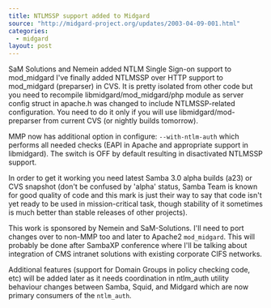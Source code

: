 ```yaml
---
title: NTLMSSP support added to Midgard
source: "http://midgard-project.org/updates/2003-04-09-001.html"
categories:
  - midgard
layout: post
---
```

SaM Solutions and Nemein added NTLM Single Sign-on support to mod_midgard
I've finally added NTLMSSP over HTTP support to mod_midgard (preparser) in CVS. It is pretty isolated from other code but you need to recompile libmidgard/mod_midgard/php module as server config struct in apache.h was changed to include NTLMSSP-related configuration. You need to do it only if you will use libmidgard/mod-preparser from current CVS (or nightly builds tomorrow).

MMP now has additional option in configure: `--with-ntlm-auth` which performs all needed checks (EAPI in Apache and appropriate support in libmidgard). The switch is OFF by default resulting in disactivated
NTLMSSP support.

In order to get it working you need latest Samba 3.0 alpha builds (a23) or CVS snapshot (don't be confused by 'alpha' status, Samba Team is known for good quality of code and this mark is just their way to say that code isn't yet ready to be used in mission-critical task, though stability of it sometimes is much better than stable releases of other projects).

This work is sponsored by Nemein and SaM-Solutions. I'll need to port changes over to non-MMP too and later to Apache2 `mod_midgard`. This will probably be done after SambaXP conference where I'll be talking about integration of CMS intranet solutions with existing corporate CIFS networks.

Additional features (support for Domain Groups in policy checking code, etc) will be added later as it needs coordination in ntlm_auth utility behaviour changes between Samba, Squid, and Midgard which are now primary consumers of the `ntlm_auth`. 
